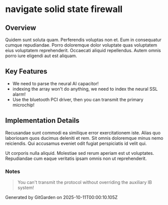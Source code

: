 # navigate solid state firewall

## Overview
Quidem sunt soluta quam. Perferendis voluptas non et. Eum in consequatur cumque repudiandae. Porro doloremque dolor voluptate quas voluptatem eius voluptatem reprehenderit. Occaecati aliquid repellendus. Autem omnis porro iure eligendi aut est aliquam.

## Key Features
- We need to parse the neural AI capacitor!
- indexing the array won't do anything, we need to index the neural SSL alarm!
- Use the bluetooth PCI driver, then you can transmit the primary microchip!

## Implementation Details
Recusandae sunt commodi ea similique error exercitationem iste. Alias quo laboriosam quos ducimus deleniti et rem. Sit omnis doloremque minus nemo reiciendis. Qui accusamus eveniet odit fugiat perspiciatis id velit qui.
 Ut corporis nulla aliquid. Molestiae sed rerum aperiam est ut voluptates. Repudiandae cum eaque veritatis ipsam omnis non ut reprehenderit.

### Notes
> You can't transmit the protocol without overriding the auxiliary IB system!

Generated by GitGarden on 2025-10-11T00:00:10.105Z